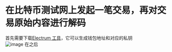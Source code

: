 # 在比特币测试网上发起一笔交易，再对交易原始内容进行解码
首先需要下载[Electrum 工具](https://electrum.org/#download)，它可以生成钱包地址和对应的私钥  
![image]()
在之后
